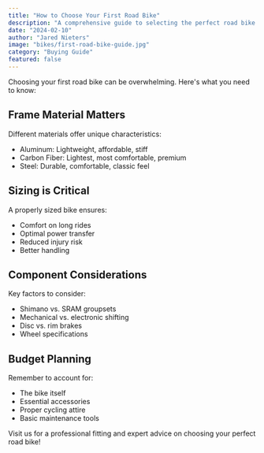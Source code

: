 ```yaml
---
title: "How to Choose Your First Road Bike"
description: "A comprehensive guide to selecting the perfect road bike for beginners."
date: "2024-02-10"
author: "Jared Nieters"
image: "bikes/first-road-bike-guide.jpg"
category: "Buying Guide"
featured: false
---
```


Choosing your first road bike can be overwhelming. Here's what you need to know:

## Frame Material Matters

Different materials offer unique characteristics:
- Aluminum: Lightweight, affordable, stiff
- Carbon Fiber: Lightest, most comfortable, premium
- Steel: Durable, comfortable, classic feel

## Sizing is Critical

A properly sized bike ensures:
- Comfort on long rides
- Optimal power transfer
- Reduced injury risk
- Better handling

## Component Considerations

Key factors to consider:
- Shimano vs. SRAM groupsets
- Mechanical vs. electronic shifting
- Disc vs. rim brakes
- Wheel specifications

## Budget Planning

Remember to account for:
- The bike itself
- Essential accessories
- Proper cycling attire
- Basic maintenance tools

Visit us for a professional fitting and expert advice on choosing your perfect road bike!